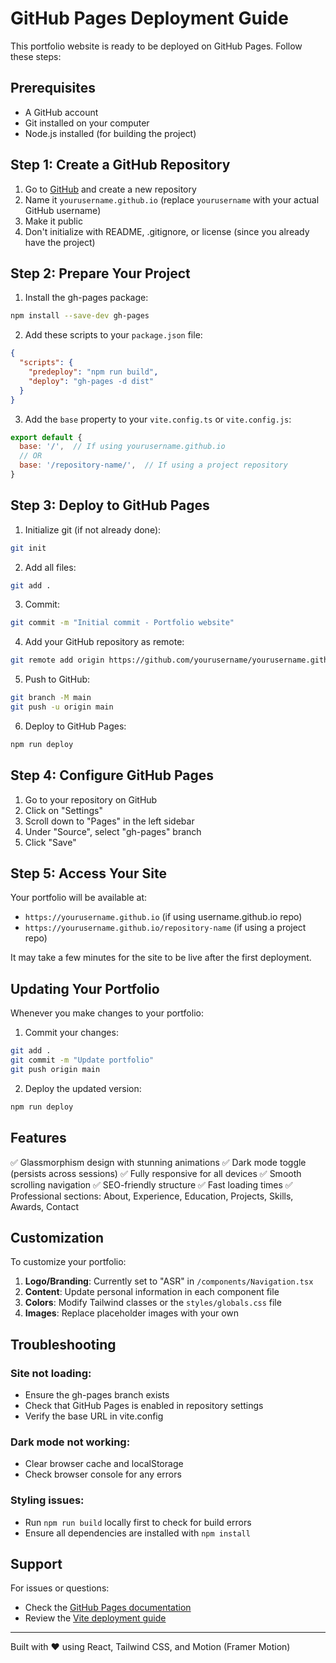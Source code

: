 # GitHub Pages Deployment Guide

This portfolio website is ready to be deployed on GitHub Pages. Follow these steps:

## Prerequisites
- A GitHub account
- Git installed on your computer
- Node.js installed (for building the project)

## Step 1: Create a GitHub Repository

1. Go to [GitHub](https://github.com) and create a new repository
2. Name it `yourusername.github.io` (replace `yourusername` with your actual GitHub username)
3. Make it public
4. Don't initialize with README, .gitignore, or license (since you already have the project)

## Step 2: Prepare Your Project

1. Install the gh-pages package:
```bash
npm install --save-dev gh-pages
```

2. Add these scripts to your `package.json` file:
```json
{
  "scripts": {
    "predeploy": "npm run build",
    "deploy": "gh-pages -d dist"
  }
}
```

3. Add the `base` property to your `vite.config.ts` or `vite.config.js`:
```javascript
export default {
  base: '/',  // If using yourusername.github.io
  // OR
  base: '/repository-name/',  // If using a project repository
}
```

## Step 3: Deploy to GitHub Pages

1. Initialize git (if not already done):
```bash
git init
```

2. Add all files:
```bash
git add .
```

3. Commit:
```bash
git commit -m "Initial commit - Portfolio website"
```

4. Add your GitHub repository as remote:
```bash
git remote add origin https://github.com/yourusername/yourusername.github.io.git
```

5. Push to GitHub:
```bash
git branch -M main
git push -u origin main
```

6. Deploy to GitHub Pages:
```bash
npm run deploy
```

## Step 4: Configure GitHub Pages

1. Go to your repository on GitHub
2. Click on "Settings"
3. Scroll down to "Pages" in the left sidebar
4. Under "Source", select "gh-pages" branch
5. Click "Save"

## Step 5: Access Your Site

Your portfolio will be available at:
- `https://yourusername.github.io` (if using username.github.io repo)
- `https://yourusername.github.io/repository-name` (if using a project repo)

It may take a few minutes for the site to be live after the first deployment.

## Updating Your Portfolio

Whenever you make changes to your portfolio:

1. Commit your changes:
```bash
git add .
git commit -m "Update portfolio"
git push origin main
```

2. Deploy the updated version:
```bash
npm run deploy
```

## Features

✅ Glassmorphism design with stunning animations
✅ Dark mode toggle (persists across sessions)
✅ Fully responsive for all devices
✅ Smooth scrolling navigation
✅ SEO-friendly structure
✅ Fast loading times
✅ Professional sections: About, Experience, Education, Projects, Skills, Awards, Contact

## Customization

To customize your portfolio:

1. **Logo/Branding**: Currently set to "ASR" in `/components/Navigation.tsx`
2. **Content**: Update personal information in each component file
3. **Colors**: Modify Tailwind classes or the `styles/globals.css` file
4. **Images**: Replace placeholder images with your own

## Troubleshooting

### Site not loading:
- Ensure the gh-pages branch exists
- Check that GitHub Pages is enabled in repository settings
- Verify the base URL in vite.config

### Dark mode not working:
- Clear browser cache and localStorage
- Check browser console for any errors

### Styling issues:
- Run `npm run build` locally first to check for build errors
- Ensure all dependencies are installed with `npm install`

## Support

For issues or questions:
- Check the [GitHub Pages documentation](https://docs.github.com/en/pages)
- Review the [Vite deployment guide](https://vitejs.dev/guide/static-deploy.html)

---

Built with ❤️ using React, Tailwind CSS, and Motion (Framer Motion)
